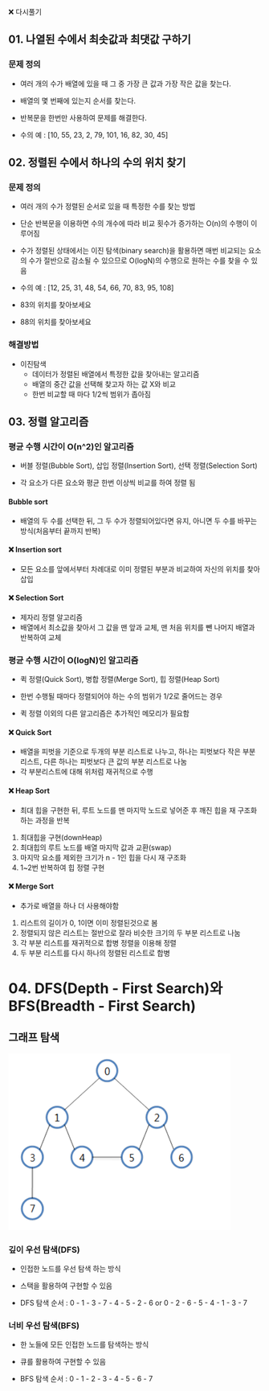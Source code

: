 :x: 다시풀기

## 01. 나열된 수에서 최솟값과 최댓값 구하기

### 문제 정의
- 여러 개의 수가 배열에 있을 때 그 중 가장 큰 값과 가장 작은 값을 찾는다.

- 배열의 몇 번째에 있는지 순서를 찾는다.

- 반복문을 한번만 사용하여 문제를 해결한다.

- 수의 예 : [10, 55, 23, 2, 79, 101, 16, 82, 30, 45]

## 02. 정렬된 수에서 하나의 수의 위치 찾기

### 문제 정의

- 여러 개의 수가 정렬된 순서로 있을 때 특정한 수를 찾는 방법

- 단순 반복문을 이용하면 수의 개수에 따라 비교 횟수가 증가하는 O(n)의 수행이 이루어짐

- 수가 정렬된 상태에서는 이진 탐색(binary search)을 활용하면 매번 비교되는 요소의 수가 절반으로 감소될 수 있으므로 O(logN)의 수행으로 원하는 수를 찾을 수 있음

- 수의 예 : [12, 25, 31, 48, 54, 66, 70, 83, 95, 108]

- 83의 위치를 찾아보세요

- 88의 위치를 찾아보세요

### 해결방법

- 이진탐색
  - 데이터가 정렬된 배열에서 특정한 값을 찾아내는 알고리즘
  - 배열의 중간 값을 선택해 찾고자 하는 값 X와 비교
  - 한번 비교할 때 마다 1/2씩 범위가 좁아짐

## 03. 정렬 알고리즘

### 평균 수행 시간이 O(n^2)인 알고리즘

- 버블 정렬(Bubble Sort), 삽입 정렬(Insertion Sort), 선택 정렬(Selection Sort)

- 각 요소가 다른 요소와 평균 한번 이상씩 비교를 하여 정렬 됨

#### Bubble sort

- 배열의 두 수를 선택한 뒤, 그 두 수가 정렬되어있다면 유지, 아니면 두 수를 바꾸는 방식(처음부터 끝까지 반복)

#### :x: Insertion sort

- 모든 요소를 앞에서부터 차례대로 이미 정렬된 부분과 비교하여 자신의 위치를 찾아 삽입

#### :x: Selection Sort

- 제자리 정렬 알고리즘
- 배열에서 최소값을 찾아서 그 값을 맨 앞과 교체, 맨 처음 위치를 뺀 나머지 배열과 반복하여 교체

### 평균 수행 시간이 O(logN)인 알고리즘

- 퀵 정렬(Quick Sort), 병합 정렬(Merge Sort), 힙 정렬(Heap Sort)

- 한번 수행될 때마다 정렬되어야 하는 수의 범위가 1/2로 줄어드는 경우

- 퀵 정렬 이외의 다른 알고리즘은 추가적인 메모리가 필요함

#### :x: Quick Sort

- 배열을 피벗을 기준으로 두개의 부분 리스트로 나누고, 하나는 피벗보다 작은 부분 리스트, 다른 하나는 피벗보다 큰 값의 부분 리스트로 나눔
- 각 부분리스트에 대해 위처럼 재귀적으로 수행

#### :x: Heap Sort

- 최대 힙을 구현한 뒤, 루트 노드를 맨 마지막 노드로 넣어준 후 깨진 힙을 재 구조화하는 과정을 반복
1. 최대힙을 구현(downHeap)
2. 최대힙의 루트 노드를 배열 마지막 값과 교환(swap)
3. 마지막 요소를 제외한 크기가 n - 1인 힙을 다시 재 구조화
4. 1~2번 반복하여 힙 정렬 구현

#### :x: Merge Sort

- 추가로 배열을 하나 더 사용해야함
1. 리스트의 길이가 0, 1이면 이미 정렬된것으로 봄
2. 정렬되지 않은 리스트는 절반으로 잘라 비슷한 크기의 두 부분 리스트로 나눔
3. 각 부분 리스트를 재귀적으로 합병 정렬을 이용해 정렬
4. 두 부분 리스트를 다시 하나의 정렬된 리스트로 합병

# 04. DFS(Depth - First Search)와 BFS(Breadth - First Search)

## 그래프 탐색

![img.png](img.png)

### 깊이 우선 탐색(DFS)

- 인접한 노드를 우선 탐색 하는 방식

- 스택을 활용하여 구현할 수 있음

- DFS 탐색 순서 :
  0 - 1 - 3 - 7 - 4 - 5 - 2 - 6 or
  0 - 2 - 6 - 5 - 4 - 1 - 3 - 7     

### 너비 우선 탐색(BFS)

- 한 노들에 모든 인접한 노드를 탐색하는 방식

- 큐를 활용하여 구현할 수 있음

- BFS 탐색 순서 : 0 - 1 - 2 - 3 - 4 - 5 - 6 - 7

